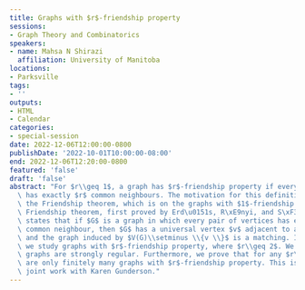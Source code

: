 ```yaml
---
title: Graphs with $r$-friendship property
sessions:
- Graph Theory and Combinatorics
speakers:
- name: Mahsa N Shirazi
  affiliation: University of Manitoba
locations:
- Parksville
tags:
- ''
outputs:
- HTML
- Calendar
categories:
- special-session
date: 2022-12-06T12:00:00-0800
publishDate: '2022-10-01T10:00:00-08:00'
end: 2022-12-06T12:20:00-0800
featured: 'false'
draft: 'false'
abstract: "For $r\\geq 1$, a graph has $r$-friendship property if every pair of vertices\
  \ has exactly $r$ common neighbours. The motivation for this definition is from\
  \ the Friendship theorem, which is on the graphs with $1$-friendship property. The\
  \ Friendship theorem, first proved by Erd\u0151s, R\xE9nyi, and S\xF3s in 1966,\
  \ states that if $G$ is a graph in which every pair of vertices has exactly one\
  \ common neighbour, then $G$ has a universal vertex $v$ adjacent to all others,\
  \ and the graph induced by $V(G)\\setminus \\{v \\}$ is a matching. In this presentation,\
  \ we study graphs with $r$-friendship property, where $r\\geq 2$. We show all such\
  \ graphs are strongly regular. Furthermore, we prove that for any $r\\geq 2$, there\
  \ are only finitely many graphs with $r$-friendship property. This is an ongoing\
  \ joint work with Karen Gunderson."
---
```

